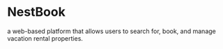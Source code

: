 # NestBook
 a web-based platform that allows users to search for, book, and manage vacation  rental properties.
